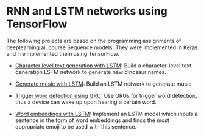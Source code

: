 # RNN and LSTM networks using TensorFlow


The following projects are based on the programming assignments of deeplearning.ai, course Sequence models. They were implemented in Keras and I reimplemented them using TensorFlow.

* [Character level text generation with LSTM](https://github.com/vasilismg/RNN_LSTM_TensorFlow/tree/master/Character_level_text_generation_LSTM): Build a character-level text generation LSTM network to generate new dinosaur names.

* [Generate music with LSTM](https://github.com/vasilismg/RNN_LSTM_TensorFlow/tree/master/Generate_music_LSTM): Build an LSTM network to generate music.

* [Trigger word detection using GRU](https://github.com/vasilismg/RNN_LSTM_TensorFlow/tree/master/Trigger_word_detection_GRU): Use GRUs for trigger word detection, thus a device can wake up upon hearing a certain word.

* [Word embeddings with LSTM](https://github.com/vasilismg/RNN_LSTM_TensorFlow/tree/master/Word_embeddings_LSTM): Implement an LSTM model which inputs a sentence in the form of word embeddings and finds the most appropriate emoji to be used with this sentence.
